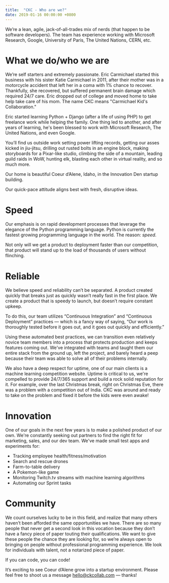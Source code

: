 ```yaml
---
title:  "CKC - Who are we?"
date: 2019-01-16 00:00:00 +0800
---
```




We’re a lean, agile, jack-of-all-trades mix of nerds (that happen to be software developers). The team has experience working
with Microsoft Research, Google, University of Paris, The United Nations, CERN, etc.


<!--more-->


# What we do/who we are

We’re self starters and extremely passionate. Eric Carmichael started this business with his sister Katie Carmichael
in 2011, after their mother was in a motorcycle accident that left her in a coma with 1% chance to recover. Thankfully, she recovered,
but suffered permanent brain damage which required 24/7 care. Eric dropped out of college and moved home to take help
take care of his mom. The name CKC means "Carmichael Kid's Collaboration."

Eric started learning Python + Django (after a life of using PHP) to get freelance work while helping the family.
One thing led to another, and after years of learning, he's been blessed to work with Microsoft Research, The United
Nations, and even Google.

You’ll find us outside work setting power lifting records, getting our
asses kicked in jiu-jitsu, drilling out rusted bolts in an engine block, making storyboards for a Pixar-like studio,
climbing the side of a mountain, leading guild raids in WoW, hunting elk, blasting each other in virtual reality,
and so much more.

Our home is beautiful Coeur d’Alene, Idaho, in the Innovation Den startup building.

Our quick-pace attitude aligns best with fresh, disruptive ideas.



# Speed

Our emphasis is on rapid development processes that leverage the elegance of the Python programming language.
Python is currently the fastest growing programming language in the world. The reason: *speed.*

Not only will we get a product to deployment faster than our competition, that product will stand up to the load of thousands
of users without flinching.


# Reliable

We believe speed and reliability can’t be separated. A product created quickly that breaks just as quickly wasn’t really
fast in the first place. We create a product that is speedy to launch, but doesn’t require constant upkeep.

To do this, our team utilizes “Continuous Integration” and “Continuous Deployment” practices &mdash;
which is a fancy way of saying, “Our work is thoroughly tested before it goes out, and it goes out quickly and efficiently.”

Using these automated best practices, we can transition even relatively novice team members into a process that protects
production and keeps features coming out. We've integrated with teams and taught them our entire stack from the ground up,
left the project, and barely heard a peep because their team was able to solve all of their problems internally.

We also have a deep respect for uptime, one of our main clients is a machine learning competition website. Uptime is
critical to us, we're compelled to provide 24/7/365 support and build a rock solid reputation for it. For example,
over the last Christmas break, right on Christmas Eve, there was a problem with a competition out of India. CKC was around
and ready to take on the problem and fixed it before the kids were even awake!


# Innovation

One of our goals in the next few years is to make a polished product of our own. We're constantly seeking out partners to find
the right fit for marketing, sales, and our dev team. We've made small test apps and experiments for:

* Tracking employee health/fitness/motivation
* Search and rescue drones
* Farm-to-table delivery
* A Pokemon-like game
* Monitoring Twitch.tv streams with machine learning algorithms
* Automating our Sprint tasks


# Community

We count ourselves lucky to be in this field, and realize that many others haven’t been afforded the same opportunities we have.
There are so many people that never get a second look in this vocation because they don’t have a fancy piece of paper touting
their qualifications. We want to give these people the chance they are looking for, so we’re always open to bringing on people
without professional programming experience. We look for individuals with talent, not a notarized piece of paper.

If you can code, you can code!


It’s exciting to see Coeur d’Alene grow into a startup environment. Please feel free to shoot
us a message [hello@ckcollab.com](mailto:hello@ckcollab.com) &mdash; thanks!


